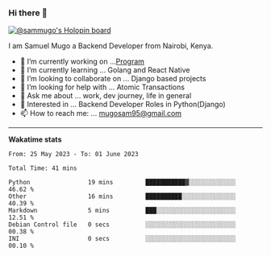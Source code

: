 ### Hi there 👋

[![@sammugo's Holopin board](https://holopin.me/sammugo)](https://holopin.io/@sammugo)

I am Samuel Mugo a Backend Developer from Nairobi, Kenya.

<!--
**sam-mugo/sam-mugo** is a ✨ _special_ ✨ repository because its `README.md` (this file) appears on your GitHub profile.
-->



- 🔭 I’m currently working on ...[Program](https://github.com/sam-mugo/program)
- 🌱 I’m currently learning ... Golang and React Native
- 👯 I’m looking to collaborate on ... Django based projects
- 🤔 I’m looking for help with ... Atomic Transactions
- 💬 Ask me about ... work, dev journey, life in general
- 💼 Interested in ... Backend Developer Roles in Python(Django) 
- 📫 How to reach me: ... [mugosam95@gmail.com](mailto:mugosam95@gmail.com)

-------
**Wakatime stats**
<!--START_SECTION:waka-->

```text
From: 25 May 2023 - To: 01 June 2023

Total Time: 41 mins

Python                19 mins         ███████████▓░░░░░░░░░░░░░   46.62 %
Other                 16 mins         ██████████░░░░░░░░░░░░░░░   40.39 %
Markdown              5 mins          ███░░░░░░░░░░░░░░░░░░░░░░   12.51 %
Debian Control file   0 secs          ░░░░░░░░░░░░░░░░░░░░░░░░░   00.38 %
INI                   0 secs          ░░░░░░░░░░░░░░░░░░░░░░░░░   00.10 %
```

<!--END_SECTION:waka-->





